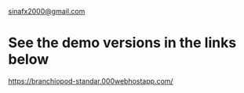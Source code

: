 sinafx2000@gmail.com

# See the demo versions in the links below

https://branchiopod-standar.000webhostapp.com/